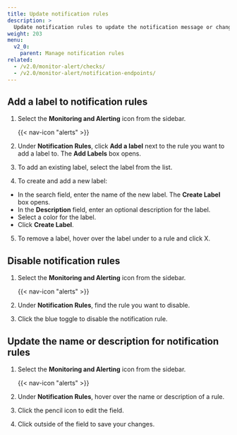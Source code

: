 ```yaml
---
title: Update notification rules
description: >
  Update notification rules to update the notification message or change the schedule or conditions.
weight: 203
menu:
  v2_0:
    parent: Manage notification rules
related:
  - /v2.0/monitor-alert/checks/
  - /v2.0/monitor-alert/notification-endpoints/
---
```


## Add a label to notification rules

1. Select the **Monitoring and Alerting** icon from the sidebar.

    {{< nav-icon "alerts" >}}

2. Under **Notification Rules**, click **Add a label** next to the rule you want to add a label to. The **Add Labels** box opens.
3. To add an existing label, select the label from the list.
4. To create and add a new label:
  - In the search field, enter the name of the new label. The **Create Label** box opens.
  - In the **Description** field, enter an optional description for the label.
  - Select a color for the label.
  - Click **Create Label**.
5. To remove a label, hover over the label under to a rule and click X.


## Disable notification rules

1. Select the **Monitoring and Alerting** icon from the sidebar.


    {{< nav-icon "alerts" >}}


2. Under **Notification Rules**, find the rule you want to disable.
3. Click the blue toggle to disable the notification rule.

## Update the name or description for notification rules

1. Select the **Monitoring and Alerting** icon from the sidebar.


    {{< nav-icon "alerts" >}}


2. Under **Notification Rules**, hover over the name or description of a rule.
3. Click the pencil icon to edit the field.
4. Click outside of the field to save your changes.
